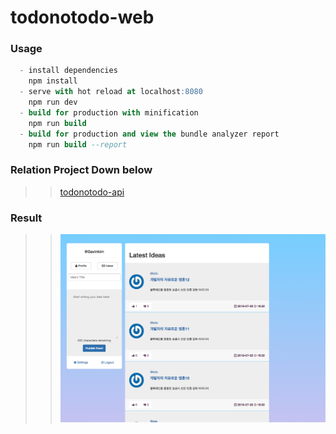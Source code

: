 # todonotodo-web
 
### Usage
```sql
  - install dependencies
    npm install
  - serve with hot reload at localhost:8080
    npm run dev    
  - build for production with minification
    npm run build
  - build for production and view the bundle analyzer report
    npm run build --report  
```

### Relation Project Down below
> > [todonotodo-api](https://github.com/Gavinkim/todonotodo-api)

### Result

> > ![Alt text](./docs/result.png)
